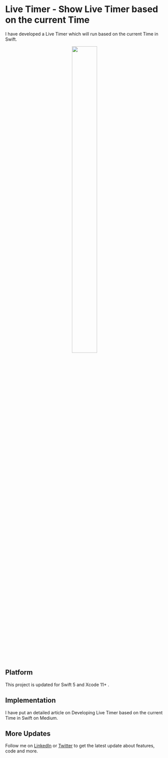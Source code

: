# Live Timer - Show Live Timer based on the current Time
I have developed a Live Timer which will run based on the current Time in Swift.

<p align="center">
<img src="https://github.com/shankarmadeshvaran/Timer/blob/master/ScreenShots/LiveTimer.gif" width="40%" height="50%"/>
</p>

## Platform
This project is updated for Swift 5 and Xcode 11+ .

## Implementation
I have put an detailed article on Developing Live Timer based on the current Time in Swift on Medium.

## More Updates
Follow me on [LinkedIn](https://linkedin.com/in/shankar-mathesh) or [Twitter](https://twitter.com/devinmaking) to get the latest update about features, code and more. 

